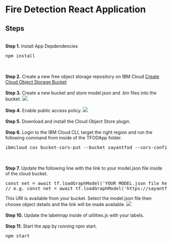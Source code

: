 # Fire Detection React Application
<p> 

## Steps
<br />
<b>Step 1.</b> Install App Depdendencies 
<pre>npm install</pre>
<br/><br/>
<b>Step 2.</b> Create a new free object storage repository on IBM Cloud <a href="https://cloud.ibm.com/objectstorage/create">Create Cloud Object Storage Bucket</a> 
<br/><br/>
<b>Step 3.</b> Create a new bucket and store model.json and .bin files into the bucket.</a> 
<img src="https://i.imgur.com/lN9lFLJ.png">
<br/><br/>
<b>Step 4.</b> Enable public access policy.</a> 
<img src="https://i.imgur.com/sstZfBG.png">
<br/><br/>
<b>Step 5.</b> Download and install the Cloud Object Store plugin.</a> 
<br/><br/>
<b>Step 6.</b> Login to the IBM Cloud CLI, target the right region and run the following command from inside of the TFODApp folder.</a> 
<pre>ibmcloud cos bucket-cors-put --bucket sayantfod --cors-configuration file://corsconfig.json</pre>
<br/><br/>
<b>Step 7.</b> Update the following line with the link to your model.json file inside of the cloud bucket.</a> 
<pre>
const net = await tf.loadGraphModel('YOUR MODEL.json file here')
// e.g. const net = await tf.loadGraphModel('https://sayantfod.s3.au-syd.cloud-object-storage.appdomain.cloud/model.json')
</pre>
This URI is available from your bucket. Select the model.json file then choose object details and the link will be made available. 
<img src="https://i.imgur.com/hdsg0fz.png">
<br/><br/>
<b>Step 10.</b> Update the labelmap inside of utilities.js with your labels.</a> 
<br/><br/>
<b>Step 11.</b> Start the app by running npm start.</a> 
<pre>npm start</pre>
<br/><br/>




